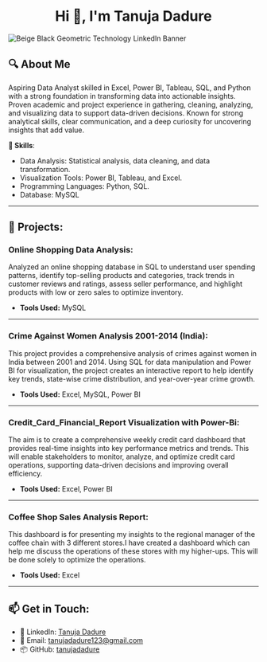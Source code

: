 <h1 align="center">Hi 👋, I'm Tanuja Dadure</h1>

![Beige   Black Geometric Technology LinkedIn Banner](https://github.com/user-attachments/assets/a5c1320b-f147-436e-9fdf-bb86c130d093)

## 🔍 About Me
Aspiring Data Analyst skilled in Excel, Power BI, Tableau, SQL, and Python with a strong foundation in transforming data into actionable insights. Proven academic and project experience in gathering, cleaning, analyzing, and visualizing data to support data-driven decisions. Known for strong analytical skills, clear communication, and a deep curiosity for uncovering insights that add value.

**🔧 Skills**:
- Data Analysis: Statistical analysis, data cleaning, and data transformation.
- Visualization Tools: Power BI, Tableau, and Excel.
- Programming Languages: Python, SQL.
- Database: MySQL

---
## **🌟 Projects**:

### Online Shopping Data Analysis:
Analyzed an online shopping database in SQL to understand user spending patterns, identify top-selling products and categories, track trends in customer reviews and ratings, assess seller performance, and highlight products with low or zero sales to optimize inventory.
- **Tools Used:** MySQL
---
### Crime Against Women Analysis 2001-2014 (India):
This project provides a comprehensive analysis of crimes against women in India between 2001 and 2014. Using SQL for data manipulation and Power BI for visualization, the project creates an interactive report to help identify key trends, state-wise crime distribution, and year-over-year crime growth.
- **Tools Used:** Excel, MySQL, Power BI
---
### Credit_Card_Financial_Report Visualization with Power-Bi:
The aim is to create a comprehensive weekly credit card dashboard that provides real-time insights into key performance metrics and trends. This will enable stakeholders to monitor, analyze, and optimize credit card operations, supporting data-driven decisions and improving overall efficiency.
- **Tools Used:** Excel, Power BI 
---
### Coffee Shop Sales Analysis Report:
This dashboard is for presenting my insights to the regional manager of the coffee chain with 3 different stores.I have created a dashboard which can help me discuss the operations of these stores with my higher-ups. This will be done solely to optimize the operations.
- **Tools Used:** Excel

---

  ## 📫 Get in Touch:
- 🔗 LinkedIn: [Tanuja Dadure](https://www.linkedin.com/in/tanuja-dadure-3b4494249/)
- 📧 Email: [tanujadadure123@gmail.com](mailto:tanujadadure123@gmail.com)
- 📦 GitHub: [tanujadadure](https://github.com/tanu4419)





